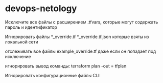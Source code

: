 # devops-netology
Исключите все файлы с расширением .tfvars, которые могут содержать пароль и идентификатор

Игнорировать файлы *_override.tf *_override.tf.json которые взяты из локальной сети

отслеживать все файлы example_override.tf даже если он попадает под исключение

игнорировать вывод команды: terraform plan -out = tfplan

Игнорировать конфигурационные файлы CLI

